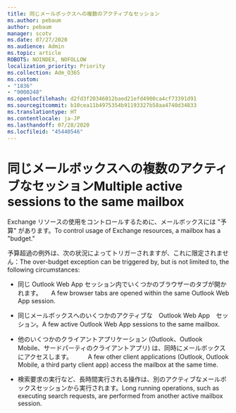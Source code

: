```yaml
---
title: 同じメールボックスへの複数のアクティブなセッション
ms.author: pebaum
author: pebaum
manager: scotv
ms.date: 07/27/2020
ms.audience: Admin
ms.topic: article
ROBOTS: NOINDEX, NOFOLLOW
localization_priority: Priority
ms.collection: Adm_O365
ms.custom:
- "1836"
- "9000248"
ms.openlocfilehash: d2fd3f20346012baed21efd4900ca4cf73391d91
ms.sourcegitcommit: b10cea11b4975354b91193327b58aa4740d34833
ms.translationtype: HT
ms.contentlocale: ja-JP
ms.lasthandoff: 07/28/2020
ms.locfileid: "45440546"
---
```

# <a name="multiple-active-sessions-to-the-same-mailbox"></a><span data-ttu-id="bc5cd-102">同じメールボックスへの複数のアクティブなセッション</span><span class="sxs-lookup"><span data-stu-id="bc5cd-102">Multiple active sessions to the same mailbox</span></span>

<span data-ttu-id="bc5cd-103">Exchange リソースの使用をコントロールするために、メールボックスには "予算" があります。</span><span class="sxs-lookup"><span data-stu-id="bc5cd-103">To control usage of Exchange resources, a mailbox has a "budget."</span></span>

<span data-ttu-id="bc5cd-104">予算超過の例外は、次の状況によってトリガーされますが、これに限定されません：</span><span class="sxs-lookup"><span data-stu-id="bc5cd-104">The over-budget exception can be triggered by, but is not limited to, the following circumstances:</span></span>

- <span data-ttu-id="bc5cd-105">同じ Outlook Web App セッション内でいくつかのブラウザーのタブが開かれます。　　</span><span class="sxs-lookup"><span data-stu-id="bc5cd-105">A few browser tabs are opened within the same Outlook Web App session.</span></span>

- <span data-ttu-id="bc5cd-106">同じメールボックスへのいくつかのアクティブな　Outlook Web App　セッション。</span><span class="sxs-lookup"><span data-stu-id="bc5cd-106">A few active Outlook Web App sessions to the same mailbox.</span></span>

- <span data-ttu-id="bc5cd-107">他のいくつかのクライアントアプリケーション (Outlook、Outlook Mobile、サードパーティのクライアントアプリ) は、同時にメールボックスにアクセスします。　　　</span><span class="sxs-lookup"><span data-stu-id="bc5cd-107">A few other client applications (Outlook, Outlook Mobile, a third party client app) access the mailbox at the same time.</span></span>

- <span data-ttu-id="bc5cd-108">検索要求の実行など、長時間実行される操作は、別のアクティブなメールボックスセッションから実行されます。</span><span class="sxs-lookup"><span data-stu-id="bc5cd-108">Long running operations, such as executing search requests, are performed from another active mailbox session.</span></span>

